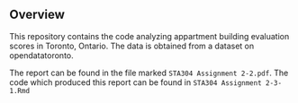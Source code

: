 ## Overview

This repository contains the code analyzing appartment building evaluation scores in Toronto, Ontario. The data is obtained from a dataset on opendatatoronto.

The report can be found in the file marked `STA304 Assignment 2-2.pdf`. The code which produced this report can be found in `STA304 Assignment 2-3-1.Rmd`
